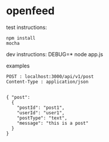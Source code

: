 openfeed
========
test
instructions:

    npm install
    mocha


dev instructions:
    DEBUG=* node app.js



examples

    POST : localhost:3000/api/v1/post
    Content-Type : application/json


    { "post":
      {
        "postId": "post1",
        "userId": "user1",
        "postType": "text",
        "message": "this is a post"
      }
    }
